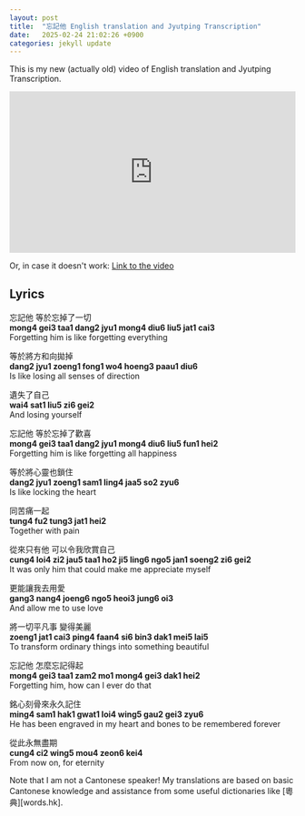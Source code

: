 ```yaml
---
layout: post
title:  "忘記他 English translation and Jyutping Transcription"
date:   2025-02-24 21:02:26 +0900
categories: jekyll update
---
```


This is my new (actually old) video of English translation and Jyutping Transcription.

<div style="position: relative; padding-bottom: 56.25%; height: 0; overflow: hidden; max-width: 100%; margin: 0 auto;">
  <iframe src="https://www.youtube.com/embed/mOligV1dSLY?si=GHa46Q5cUn-9UnNv" 
          style="position: absolute; top: 0; left: 0; width: 100%; height: 100%;" 
          frameborder="0" allowfullscreen>
  </iframe>
</div>

Or, in case it doesn't work: [Link to the video](https://www.youtube.com/watch?v=mOligV1dSLY)

## Lyrics
忘記他 等於忘掉了一切  
**mong4 gei3 taa1 dang2 jyu1 mong4 diu6 liu5 jat1 cai3**  
Forgetting him is like forgetting everything  

等於將方和向拋掉  
**dang2 jyu1 zoeng1 fong1 wo4 hoeng3 paau1 diu6**  
Is like losing all senses of direction  

遺失了自己  
**wai4 sat1 liu5 zi6 gei2**  
And losing yourself  

忘記他 等於忘掉了歡喜  
**mong4 gei3 taa1 dang2 jyu1 mong4 diu6 liu5 fun1 hei2**  
Forgetting him is like forgetting all happiness  

等於將心靈也鎖住  
**dang2 jyu1 zoeng1 sam1 ling4 jaa5 so2 zyu6**  
Is like locking the heart  

同苦痛一起  
**tung4 fu2 tung3 jat1 hei2**  
Together with pain  

從來只有他 可以令我欣賞自己  
**cung4 loi4 zi2 jau5 taa1 ho2 ji5 ling6 ngo5 jan1 soeng2 zi6 gei2**  
It was only him that could make me appreciate myself  

更能讓我去用愛  
**gang3 nang4 joeng6 ngo5 heoi3 jung6 oi3**  
And allow me to use love  

將一切平凡事 變得美麗  
**zoeng1 jat1 cai3 ping4 faan4 si6 bin3 dak1 mei5 lai5**  
To transform ordinary things into something beautiful  

忘記他 怎麼忘記得起  
**mong4 gei3 taa1 zam2 mo1 mong4 gei3 dak1 hei2**  
Forgetting him, how can I ever do that  

銘心刻骨來永久記住  
**ming4 sam1 hak1 gwat1 loi4 wing5 gau2 gei3 zyu6**  
He has been engraved in my heart and bones to be remembered forever  

從此永無盡期  
**cung4 ci2 wing5 mou4 zeon6 kei4**  
From now on, for eternity  

Note that I am not a Cantonese speaker! My translations are based on basic Cantonese knowledge and assistance from some useful dictionaries like [粵典][words.hk].